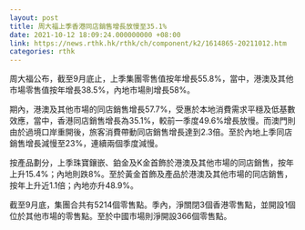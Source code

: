 ```yaml
---
layout: post
title: 周大福上季香港同店銷售增長放慢至35.1%
date: 2021-10-12 18:09:24.000000000 +08:00
link: https://news.rthk.hk/rthk/ch/component/k2/1614865-20211012.htm
categories: rthk
---
```


周大福公布，截至9月底止，上季集團零售值按年增長55.8%，當中，港澳及其他市場零售值按年增長38.5%，內地市場則增長58%。

期內，港澳及其他市場的同店銷售增長57.7%，受惠於本地消費需求平穩及低基數效應，當中，香港同店銷售增長為35.1%，較前一季度49.6%增長放慢。而澳門則由於過境口岸重開後，旅客消費帶動同店銷售增長達到2.3倍。至於內地上季同店銷售增長減慢至23%，連續兩個季度減慢。

按產品劃分，上季珠寶鑲嵌、鉑金及K金首飾於港澳及其他市場的同店銷售，按年上升15.4%；內地則跌8%。至於黃金首飾及產品於港澳及其他市場的同店銷售，按年上升近1.1倍；內地亦升48.9%。

截至9月底，集團合共有5214個零售點。季內，淨關閉3個香港零售點，並開設1個位於其他市場的零售點。至於中國市場則淨開設366個零售點。
